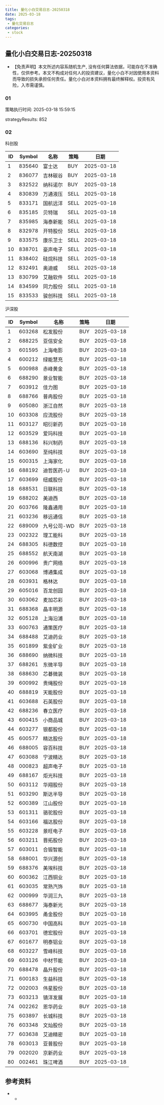 ```yaml
---
title: 量化小白交易日志-20250318
date: 2025-03-18
tags:
 - 量化交易日志
categories: 
 - stock
---
```


## 量化小白交易日志-20250318

- 【免责声明】本文所述内容系随机生产, 没有任何算法依据，可能存在不准确性，仅供参考。本文不构成对任何人的投资建议，量化小白不对因使用本资料而导致的损失承担任何责任。量化小白对本资料拥有最终解释权。投资有风险，入市需谨慎。

### 01

策略执行时间: 2025-03-18 15:59:15

strategyResults: 852

### 02

科创股

|ID|Symbol|名称|策略|日期|
| ---- | ---- | ---- | ---- | ---- |
|1|835640|富士达|BUY|2025-03-18|
|2|836077|吉林碳谷|BUY|2025-03-18|
|3|832522|纳科诺尔|BUY|2025-03-18|
|4|830839|万通液压|SELL|2025-03-18|
|5|833171|国航远洋|SELL|2025-03-18|
|6|835185|贝特瑞|SELL|2025-03-18|
|7|835985|海泰新能|SELL|2025-03-18|
|8|832978|开特股份|SELL|2025-03-18|
|9|833575|康乐卫士|SELL|2025-03-18|
|10|838701|豪声电子|SELL|2025-03-18|
|11|838402|硅烷科技|SELL|2025-03-18|
|12|832491|奥迪威|SELL|2025-03-18|
|13|830799|艾融软件|SELL|2025-03-18|
|14|834599|同力股份|SELL|2025-03-18|
|15|833533|骏创科技|SELL|2025-03-18|

沪深股

|ID|Symbol|名称|策略|日期|
| ---- | ---- | ---- | ---- | ---- |
|1|603268|松发股份|BUY|2025-03-18|
|2|688225|亚信安全|BUY|2025-03-18|
|3|601595|上海电影|BUY|2025-03-18|
|4|600212|绿能慧充|BUY|2025-03-18|
|5|600988|赤峰黄金|BUY|2025-03-18|
|6|688290|景业智能|BUY|2025-03-18|
|7|603912|佳力图|BUY|2025-03-18|
|8|688766|普冉股份|BUY|2025-03-18|
|9|605080|浙江自然|BUY|2025-03-18|
|10|603308|应流股份|BUY|2025-03-18|
|11|603127|昭衍新药|BUY|2025-03-18|
|12|603529|爱玛科技|BUY|2025-03-18|
|13|688136|科兴制药|BUY|2025-03-18|
|14|603690|至纯科技|BUY|2025-03-18|
|15|600315|上海家化|BUY|2025-03-18|
|16|688192|迪哲医药-U|BUY|2025-03-18|
|17|603699|纽威股份|BUY|2025-03-18|
|18|688531|日联科技|BUY|2025-03-18|
|19|688202|美迪西|BUY|2025-03-18|
|20|603766|隆鑫通用|BUY|2025-03-18|
|21|603236|移远通信|BUY|2025-03-18|
|22|689009|九号公司-WD|BUY|2025-03-18|
|23|002322|理工能科|BUY|2025-03-18|
|24|688305|科德数控|BUY|2025-03-18|
|25|688552|航天南湖|BUY|2025-03-18|
|26|600996|贵广网络|BUY|2025-03-18|
|27|603068|博通集成|BUY|2025-03-18|
|28|603931|格林达|BUY|2025-03-18|
|29|605016|百龙创园|BUY|2025-03-18|
|30|603062|麦加芯彩|BUY|2025-03-18|
|31|688368|晶丰明源|BUY|2025-03-18|
|32|605128|上海沿浦|BUY|2025-03-18|
|33|600763|通策医疗|BUY|2025-03-18|
|34|688488|艾迪药业|BUY|2025-03-18|
|35|601899|紫金矿业|BUY|2025-03-18|
|36|688690|纳微科技|BUY|2025-03-18|
|37|688261|东微半导|BUY|2025-03-18|
|38|688630|芯碁微装|BUY|2025-03-18|
|39|600992|贵绳股份|BUY|2025-03-18|
|40|688819|天能股份|BUY|2025-03-18|
|41|603688|石英股份|BUY|2025-03-18|
|42|688236|春立医疗|BUY|2025-03-18|
|43|600415|小商品城|BUY|2025-03-18|
|44|603277|银都股份|BUY|2025-03-18|
|45|600577|精达股份|BUY|2025-03-18|
|46|688005|容百科技|BUY|2025-03-18|
|47|603088|宁波精达|BUY|2025-03-18|
|48|000823|超声电子|BUY|2025-03-18|
|49|688167|炬光科技|BUY|2025-03-18|
|50|603112|华翔股份|BUY|2025-03-18|
|51|603290|斯达半导|BUY|2025-03-18|
|52|600389|江山股份|BUY|2025-03-18|
|53|601311|骆驼股份|BUY|2025-03-18|
|54|603166|福达股份|BUY|2025-03-18|
|55|603228|景旺电子|BUY|2025-03-18|
|56|603211|晋拓股份|BUY|2025-03-18|
|57|603011|合锻智能|BUY|2025-03-18|
|58|688001|华兴源创|BUY|2025-03-18|
|59|688376|美埃科技|BUY|2025-03-18|
|60|600362|江西铜业|BUY|2025-03-18|
|61|603035|常熟汽饰|BUY|2025-03-18|
|62|000999|华润三九|BUY|2025-03-18|
|63|688677|海泰新光|BUY|2025-03-18|
|64|603995|甬金股份|BUY|2025-03-18|
|65|600730|中国高科|BUY|2025-03-18|
|66|603701|德宏股份|BUY|2025-03-18|
|67|601677|明泰铝业|BUY|2025-03-18|
|68|603227|雪峰科技|BUY|2025-03-18|
|69|603126|中材节能|BUY|2025-03-18|
|70|688478|晶升股份|BUY|2025-03-18|
|71|600183|生益科技|BUY|2025-03-18|
|72|002003|伟星股份|BUY|2025-03-18|
|73|603213|镇洋发展|BUY|2025-03-18|
|74|002262|恩华药业|BUY|2025-03-18|
|75|603897|长城科技|BUY|2025-03-18|
|76|603348|文灿股份|BUY|2025-03-18|
|77|603638|艾迪精密|BUY|2025-03-18|
|78|603013|亚普股份|BUY|2025-03-18|
|79|002020|京新药业|BUY|2025-03-18|
|80|002461|珠江啤酒|BUY|2025-03-18|

## 参考资料

- -